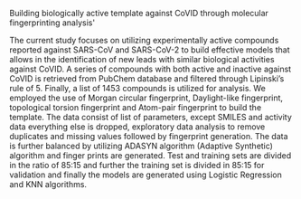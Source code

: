 Building biologically active template against CoVID through molecular fingerprinting analysis'

The current study focuses on utilizing experimentally active compounds reported against SARS-CoV and SARS-CoV-2 to build effective models that allows in the identification of new leads with similar biological activities against CoVID. A series of compounds with both active and inactive against CoVID is retrieved from PubChem database and filtered through Lipinski’s rule of 5. Finally, a list of 1453 compounds is utilized for analysis. We employed the use of Morgan circular fingerprint, Daylight-like fingerprint, topological torsion fingerprint and Atom-pair fingerprint to build the template. The data consist of list of parameters, except SMILES and activity data everything else is dropped, exploratory data analysis to remove duplicates and missing values followed by fingerprint generation. The data is further balanced by utilizing ADASYN algorithm (Adaptive Synthetic) algorithm and finger prints are generated. Test and training sets are divided in the ratio of 85:15 and further the training set is divided in 85:15 for validation and finally the models are generated using Logistic Regression and KNN algorithms.
